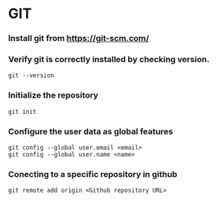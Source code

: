 # GIT

### Install git from https://git-scm.com/

### Verify git is correctly installed by checking version.
```
git --version
```

### Initialize the repository
```
git init
```

### Configure the user data as global features
```
git config --global user.email <email>
git config --global user.name <name>
```

### Conecting to a specific repository in github
```
git remote add origin <Github repository URL>
```
